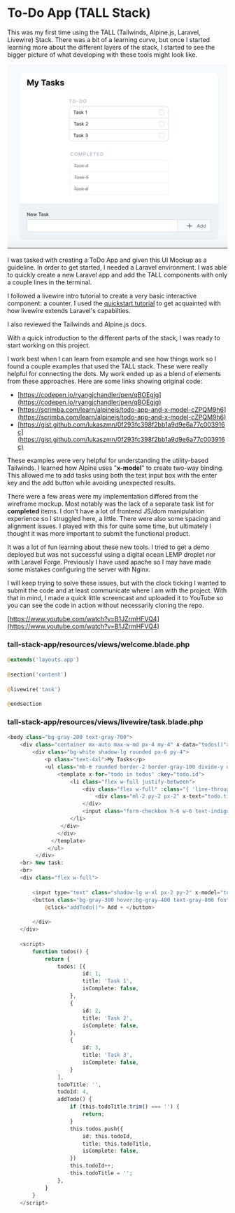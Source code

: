 # To-Do App (TALL Stack)

This was my first time using the TALL (Tailwinds, Alpine.js, Laravel, Livewire) Stack. There was a bit of a learning curve, but once I started learning more about the different layers of the stack, I started to see the bigger picture of what developing with these tools might look like.

![tall-todo-app.png](tall-todo-app.png)

I was tasked with creating a ToDo App and given this UI Mockup as a guideline. In order to get started, I needed a Laravel environment. I was able to quickly create a new Laravel app and add the TALL components with only a couple lines in the terminal.  

I followed a livewire intro tutorial to create a very basic interactive component: a counter. I used the [quickstart tutorial](https://laravel-livewire.com/docs/2.x/quickstart) to get acquainted with how livewire extends Laravel's capabilties. 

I also reviewed the Tailwinds and Alpine.js docs.

With a quick introduction to the different parts of the stack, I was ready to start working on this project. 

I work best when I can learn from example and see how things work so I found a couple examples that used the TALL stack. These were really helpful for connecting the dots. My work ended up as a blend of elements from these approaches. Here are some links showing original code:

- [https://codepen.io/ryangjchandler/pen/qBOEgjg](https://codepen.io/ryangjchandler/pen/qBOEgjg)
- [https://scrimba.com/learn/alpinejs/todo-app-and-x-model-cZPQM9h6](https://scrimba.com/learn/alpinejs/todo-app-and-x-model-cZPQM9h6)
- [https://gist.github.com/lukaszmn/0f293fc398f2bb1a9d9e6a77c003916c](https://gist.github.com/lukaszmn/0f293fc398f2bb1a9d9e6a77c003916c)

These examples were very helpful for understanding the utility-based Tailwinds. I learned how Alpine uses "**x-model**" to create two-way binding. This allowed me to add tasks using both the text input box with the enter key and the add button while avoiding unexpected results. 

There were a few areas were my implementation differed from the wireframe mockup. Most notably was the lack of a separate task list for **completed** items. I don't have a lot of frontend JS/dom manipulation experience so I struggled here, a little. There were also some spacing and alignment issues. I played with this for quite some time, but ultimately I thought it was more important to submit the functional product.

It was a lot of fun learning about these new tools. I tried to get a demo deployed but was not successful using a digital ocean LEMP droplet nor with Laravel Forge. Previously I have used apache so I may have made some mistakes configuring the server with Nginx. 

I will keep trying to solve these issues, but with the clock ticking I wanted to submit the code and at least communicate where I am with the project. With that in mind, I made a quick little screencast and uploaded it to YouTube so you can see the code in action without necessarily cloning the repo.

[https://www.youtube.com/watch?v=B1JZrmHFVQ4](https://www.youtube.com/watch?v=B1JZrmHFVQ4)

### tall-stack-app/resources/views/welcome.blade.php

```php
@extends('layouts.app')

@section('content')

@livewire('task')

@endsection
```

### tall-stack-app/resources/views/livewire/task.blade.php

```php
<body class="bg-gray-200 text-gray-700">
    <div class="container mx-auto max-w-md px-4 my-4" x-data="todos()">
        <div class="bg-white shadow-lg rounded px-6 py-4">
            <p class="text-4xl">My Tasks</p>
            <ul class="mb-6 rounded border-2 border-gray-100 divide-y divide-solid space-y-2">
                <template x-for="todo in todos" :key="todo.id">
                    <li class="flex w-full justify-between">
                        <div class="flex w-full" :class="{ 'line-through' : todo.isComplete }">
                            <div class="ml-2 py-2 px-2" x-text="todo.title"></div>
                        </div>
                        <input class="form-checkbox h-6 w-6 text-indigo-600" type="checkbox" x-model="todo.isComplete">
                    </li>
                 </div>
                </div>
              </template>
             </ul>
         </div>
    <br> New task:
    <br>
    <div class="flex w-full">

        <input type="text" class="shadow-lg w-xl px-2 py-2" x-model="todoTitle" @keydown.enter="addTodo()">
        <button class="bg-gray-300 hover:bg-gray-400 text-gray-800 font-bold py-2 px-2 rounded" x-model="todoTitle"
            @click="addTodo()"> Add + </button>

        </div>
    </div>

    <script>
        function todos() {
            return {
                todos: [{
                        id: 1,
                        title: 'Task 1',
                        isComplete: false,
                    },
                    {
                        id: 2,
                        title: 'Task 2',
                        isComplete: false,
                    },
                    {
                        id: 3,
                        title: 'Task 3',
                        isComplete: false,
                    }
                ],
                todoTitle: '',
                todoId: 4,
                addTodo() {
                    if (this.todoTitle.trim() === '') {
                        return;
                    }
                    this.todos.push({
                        id: this.todoId,
                        title: this.todoTitle,
                        isComplete: false,
                    })
                    this.todoId++;
                    this.todoTitle = '';
                },
            }
        }
    </script>
```
